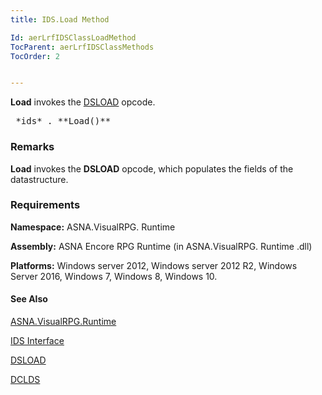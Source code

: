 ```yaml
---
title: IDS.Load Method

Id: aerLrfIDSClassLoadMethod
TocParent: aerLrfIDSClassMethods
TocOrder: 2


---
```


**Load** invokes the [DSLOAD](DSLOAD.html) opcode. 
<pre class="prettyprint">
 *ids* . **Load()** <br /></pre>

### Remarks
**Load** invokes the **DSLOAD** opcode, which populates the fields of the datastructure. 

### Requirements
**Namespace:** ASNA.VisualRPG. Runtime 

**Assembly:** ASNA Encore RPG Runtime (in ASNA.VisualRPG. Runtime .dll) 

**Platforms:** Windows server 2012, Windows server 2012 R2, Windows Server 2016, Windows 7, Windows 8, Windows 10. 

#### See Also
[ASNA.VisualRPG.Runtime](ecrLrfRuntimeNamespace.html)

[IDS Interface](ecrLrfIDSClass.html)

[DSLOAD](DSLOAD.html)

[DCLDS](DCLDS.html) 
